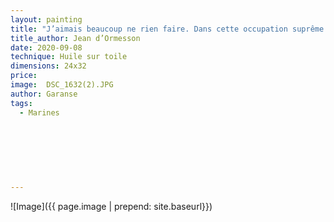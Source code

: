 ```yaml
---
layout: painting
title: "J’aimais beaucoup ne rien faire. Dans cette occupation suprême j’étais presque excellent. Je ne m’ennuyais jamais. Je rêvais."                                                  
title_author: Jean d’Ormesson
date: 2020-09-08
technique: Huile sur toile 
dimensions: 24x32
price: 
image:  DSC_1632(2).JPG
author: Garanse
tags:
  - Marines
  
  
  
  
  
  
  
---
```

![Image]({{ page.image | prepend: site.baseurl}})

